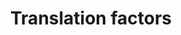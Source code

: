 ---
annotations:
- id: PW:0000101
  parent: regulatory pathway
  type: Pathway Ontology
  value: translation pathway
authors:
- Kdahlquist
- MaintBot
- Ddigles
- Khanspers
- Mkutmon
- Egonw
- Eweitz
description: 'Protein synthesis is the ultimate step of gene expression and a key
  control point for regulation. In particular, it enables cells to rapidly manipulate
  protein production without new mRNA synthesis, processing, or export. This pathway
  gives an overview of the translation factors involved in this process.  Description
  from source pathway: http://wikipathways.org/index.php/Pathway:WP107 (translated
  via homology)'
last-edited: 2021-05-16
organisms:
- Drosophila melanogaster
redirect_from:
- /index.php/Pathway:WP537
- /instance/WP537
revision: null
schema-jsonld:
- '@context': https://schema.org/
  '@id': https://wikipathways.github.io/pathways/WP537.html
  '@type': Dataset
  creator:
    '@type': Organization
    name: WikiPathways
  description: 'Protein synthesis is the ultimate step of gene expression and a key
    control point for regulation. In particular, it enables cells to rapidly manipulate
    protein production without new mRNA synthesis, processing, or export. This pathway
    gives an overview of the translation factors involved in this process.  Description
    from source pathway: http://wikipathways.org/index.php/Pathway:WP107 (translated
    via homology)'
  keywords:
  - Adam
  - CG10881
  - CG17737
  - CG8963
  - CG9769
  - EEF2K
  - EIF1AY
  - EIF2AK1
  - EIF2AK2
  - EIF3S8
  - EIF4A1
  - EIF4EBP1
  - EIF4EBP2
  - EIF4EBP3
  - EIF4G1
  - Ef1alpha100E
  - Ef1alpha48D
  - Ef1beta
  - Ef1gamma
  - Ef2b
  - GSPT2
  - Int6
  - KIAA0664
  - PEK
  - Rbp2
  - Su(var)3-9
  - Trip1
  - eEF1delta
  - eIF-1A
  - eIF-2alpha
  - eIF-2beta
  - eIF-3p40
  - eIF-3p66
  - eIF-4B
  - eIF-4E
  - eIF-4G
  - eIF-4a
  - eIF-5A
  - eIF2B-alpha
  - eIF2B-beta
  - eIF2B-delta
  - eIF2B-epsilon
  - eIF2B-gamma
  - eIF3-S10
  - eIF3-S9
  - eIF5
  - eIF5B
  - eIF6
  - eRF1
  - pAbp
  license: CC0
  name: Translation factors
seo: CreativeWork
title: Translation factors
wpid: WP537
---